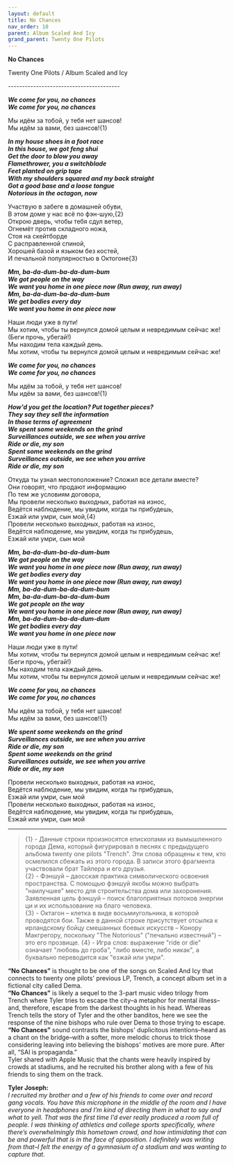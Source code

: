 ```yaml
---  
layout: default  
title: No Chances  
nav_order: 10  
parent: Album Scaled And Icy  
grand_parent: Twenty One Pilots  
---  
```


**No Chances**
<p>
Twenty One Pilots / Album Scaled and Icy
</p>  
----------------------------------------

**_We come for you, no chances  
We come for you, no chances_**  

Мы идём за тобой, у тебя нет шансов!  
Мы идём за вами, без шансов!{1}  

**_In my house shoes in a foot race  
In this house, we got feng shui  
Get the door to blow you away  
Flamethrower, you a switchblade  
Feet planted on grip tape  
With my shoulders squared and my back straight  
Got a good base and a loose tongue  
Notorious in the octagon, now_**  

Участвую в забеге в домашней обуви,  
В этом доме у нас всё по фэн-шую,{2}  
Открою дверь, чтобы тебя сдул ветер,  
Огнемёт против складного ножа,  
Стоя на скейтборде  
С расправленной спиной,  
Хорошей базой и языком без костей,  
И печальной популярностью в Октогоне{3}  

**_Mm, ba-da-dum-ba-da-dum-bum  
We got people on the way  
We want you home in one piece now (Run away, run away)  
Mm, ba-da-dum-ba-da-dum-bum  
We get bodies every day  
We want you home in one piece now_**  

Наши люди уже в пути!  
Мы хотим, чтобы ты вернулся домой целым и невредимым сейчас же! (Беги прочь, убегай!)  
Мы находим тела каждый день.  
Мы хотим, чтобы ты вернулся домой целым и невредимым сейчас же!  

**_We come for you, no chances  
We come for you, no chances_**  

Мы идём за тобой, у тебя нет шансов!  
Мы идём за вами, без шансов!{1}  

**_How'd you get the location? Put together pieces?  
They say they sell the information  
In those terms of agreement  
We spent some weekends on the grind  
Surveillances outside, we see when you arrive  
Ride or die, my son  
Spent some weekends on the grind  
Surveillances outside, we see when you arrive  
Ride or die, my son_**  

Откуда ты узнал местоположение? Сложил все детали вместе?  
Они говорят, что продают информацию  
По тем же условиям договора,  
Мы провели несколько выходных, работая на износ,  
Ведётся наблюдение, мы увидим, когда ты прибудешь,  
Езжай или умри, сын мой,{4}  
Провели несколько выходных, работая на износ,  
Ведётся наблюдение, мы увидим, когда ты прибудешь,  
Езжай или умри, сын мой  

**_Mm, ba-da-dum-ba-da-dum-bum  
We got people on the way  
We want you home in one piece now (Run away, run away)  
We get bodies every day  
We want you home in one piece now (Run away, run away)  
Mm, ba-da-dum-ba-da-dum-bum  
Mm, ba-da-dum-ba-da-dum-bum  
We got people on the way  
We want you home in one piece now (Run away, run away)  
Mm, ba-da-dum-ba-da-dum-dum  
We get bodies every day  
We want you home in one piece now_**  

Наши люди уже в пути!  
Мы хотим, чтобы ты вернулся домой целым и невредимым сейчас же! (Беги прочь, убегай!)  
Мы находим тела каждый день.  
Мы хотим, чтобы ты вернулся домой целым и невредимым сейчас же!  

**_We come for you, no chances  
We come for you, no chances_**  

Мы идём за тобой, у тебя нет шансов!  
Мы идём за вами, без шансов!{1}  

**_We spent some weekends on the grind  
Surveillances outside, we see when you arrive  
Ride or die, my son  
Spent some weekends on the grind  
Surveillances outside, we see when you arrive  
Ride or die, my son_**  

Провели несколько выходных, работая на износ,  
Ведётся наблюдение, мы увидим, когда ты прибудешь,  
Езжай или умри, сын мой  
Провели несколько выходных, работая на износ,  
Ведётся наблюдение, мы увидим, когда ты прибудешь,  
Езжай или умри, сын мой  

- - -

> {1} - Данные строки произносятся епископами из вымышленного города Дема, который фигурировал в песнях с предыдущего альбома twenty one pilots "Trench". Эти слова обращены к тем, кто осмелился сбежать из этого города. В записи этого фрагмента участвовали брат Тайлера и его друзья.  
> {2} - Фэншуй – даосская практика символического освоения пространства. С помощью фэншуй якобы можно выбрать "наилучшее" место для строительства дома или захоронения. Заявленная цель фэншуй – поиск благоприятных потоков энергии ци и их использование на благо человека.  
> {3} - Октагон – клетка в виде восьмиугольника, в которой проводятся бои. Также в данной строке присутствует отсылка к ирландскому бойцу смешанных боевых искусств – Конору Макгрегору, поскольку "The Notorious" ("печально известный") – это его прозвище.
> {4} - Игра слов: выражение "ride or die" означает "любовь до гроба", "либо вместе, либо никак", а буквально переводится как "езжай или умри".

**“No Chances”** is thought to be one of the songs on Scaled And Icy that connects to twenty one pilots' previous LP, Trench, a concept album set in a fictional city called Dema.  
**“No Chances”** is likely a sequel to the 3-part music video trilogy from Trench where Tyler tries to escape the city–a metaphor for mental illness–and, therefore, escape from the darkest thoughts in his head. Whereas Trench tells the story of Tyler and the other banditos, here we see the response of the nine bishops who rule over Dema to those trying to escape.  
**“No Chances”** sound contrasts the bishops' duplicitous intentions–heard as a chant on the bridge–with a softer, more melodic chorus to trick those considering leaving into believing the bishops' motives are more pure. After all, “SAI is propaganda.”  
Tyler shared with Apple Music that the chants were heavily inspired by crowds at stadiums, and he recruited his brother along with a few of his friends to sing them on the track.

**Tyler Joseph:**  
_I recruited my brother and a few of his friends to come over and record gang vocals. You have this microphone in the middle of the room and I have everyone in headphones and I’m kind of directing them in what to say and what to yell. That was the first time I’d ever really produced a room full of people. I was thinking of athletics and college sports specifically, where there’s overwhelmingly this hometown crowd, and how intimidating that can be and powerful that is in the face of opposition. I definitely was writing from that–I felt the energy of a gymnasium of a stadium and was wanting to capture that._  
